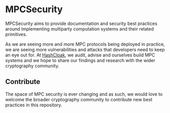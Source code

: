 # MPCSecurity

MPCSecurity aims to provide documentation and security best practices around implementing multiparty computation systems and their related primitives.

As we are seeing more and more MPC protocols being deployed in practice, we are seeing more vulnerabilities and attacks that developers need to keep an eye out for. At [HashCloak](hashcloak.com), we audit, advise and ourselves build MPC systems and we hope to share our findings and research with the wider cryptography community.

## Contribute

The space of MPC security is ever changing and as such, we would love to welcome the broader cryptography community to contribute new best practices in this repository.
